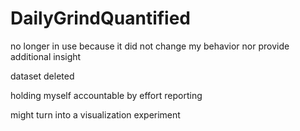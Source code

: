 # DailyGrindQuantified

no longer in use because it did not change my behavior nor provide additional insight

dataset deleted

holding myself accountable by effort reporting

might turn into a visualization experiment
